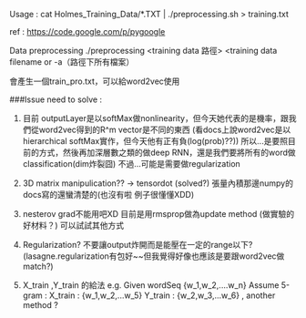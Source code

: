 Usage : 
cat Holmes_Training_Data/*.TXT | ./preprocessing.sh > training.txt

ref : 
https://code.google.com/p/pygoogle

Data preprocessing
./preprocessing <training data 路徑> <training data filename or -a（路徑下所有檔案）

會產生一個train_pro.txt，可以給word2vec使用


###Issue need to solve :
1. 目前 outputLayer是以softMax做nonlinearity，但今天她代表的是機率，跟我們從word2vec得到的R^m vector是不同的東西
   (看docs上說word2vec是以hierarchical softMax實作，但今天他有正有負(log(prob)??)) 
   所以...是要照目前的方式，然後再加深層數之類的做deep RNN，還是我們要將所有的word做classification(dim炸裂囧)
   不過...可能是需要做regularization

2. 3D matrix manipulication??  -> tensordot  (solved?)
   張量內積那邊numpy的docs寫的還蠻清楚的(也沒有啦 例子很懂懂XDD)

3. nesterov grad不能用吧XD 目前是用rmsprop做為update method  (做實驗的好材料？) 可以試試其他方式

4. Regularization? 不要讓output炸開而是能壓在一定的range以下?(lasagne.regularization有包好~~但我覺得好像也應該是要跟word2vec做match?)

5. X\_train ,Y\_train 的給法
   e.g. Given wordSeq {w\_1,w\_2,....w\_n}
   Assume 5-gram : X\_train : {w\_1,w\_2,...w\_5}
  		   Y\_train : {w\_2,w\_3,...w\_6}   , another method ? 
